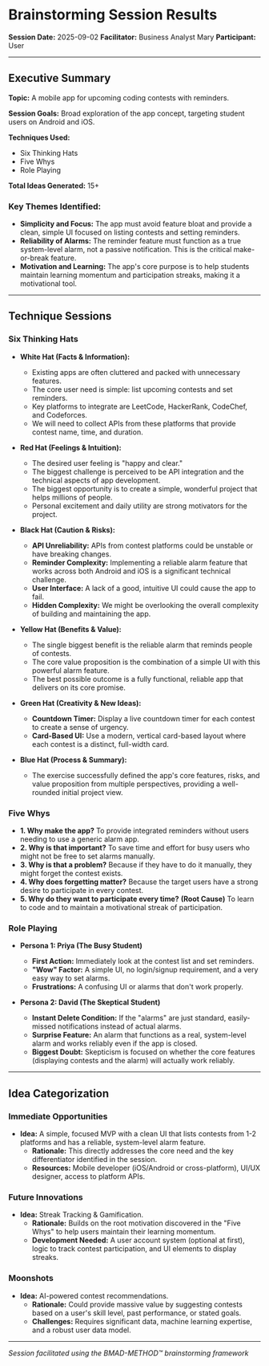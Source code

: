 # Brainstorming Session Results

**Session Date:** 2025-09-02
**Facilitator:** Business Analyst Mary
**Participant:** User

---

## Executive Summary

**Topic:** A mobile app for upcoming coding contests with reminders.

**Session Goals:** Broad exploration of the app concept, targeting student users on Android and iOS.

**Techniques Used:** 
- Six Thinking Hats
- Five Whys
- Role Playing

**Total Ideas Generated:** 15+

### Key Themes Identified:
- **Simplicity and Focus:** The app must avoid feature bloat and provide a clean, simple UI focused on listing contests and setting reminders.
- **Reliability of Alarms:** The reminder feature must function as a true system-level alarm, not a passive notification. This is the critical make-or-break feature.
- **Motivation and Learning:** The app's core purpose is to help students maintain learning momentum and participation streaks, making it a motivational tool.

---

## Technique Sessions

### Six Thinking Hats

- **White Hat (Facts & Information):**
  - Existing apps are often cluttered and packed with unnecessary features.
  - The core user need is simple: list upcoming contests and set reminders.
  - Key platforms to integrate are LeetCode, HackerRank, CodeChef, and Codeforces.
  - We will need to collect APIs from these platforms that provide contest name, time, and duration.

- **Red Hat (Feelings & Intuition):**
  - The desired user feeling is "happy and clear."
  - The biggest challenge is perceived to be API integration and the technical aspects of app development.
  - The biggest opportunity is to create a simple, wonderful project that helps millions of people.
  - Personal excitement and daily utility are strong motivators for the project.

- **Black Hat (Caution & Risks):**
  - **API Unreliability:** APIs from contest platforms could be unstable or have breaking changes.
  - **Reminder Complexity:** Implementing a reliable alarm feature that works across both Android and iOS is a significant technical challenge.
  - **User Interface:** A lack of a good, intuitive UI could cause the app to fail.
  - **Hidden Complexity:** We might be overlooking the overall complexity of building and maintaining the app.

- **Yellow Hat (Benefits & Value):**
  - The single biggest benefit is the reliable alarm that reminds people of contests.
  - The core value proposition is the combination of a simple UI with this powerful alarm feature.
  - The best possible outcome is a fully functional, reliable app that delivers on its core promise.

- **Green Hat (Creativity & New Ideas):**
  - **Countdown Timer:** Display a live countdown timer for each contest to create a sense of urgency.
  - **Card-Based UI:** Use a modern, vertical card-based layout where each contest is a distinct, full-width card.

- **Blue Hat (Process & Summary):**
  - The exercise successfully defined the app's core features, risks, and value proposition from multiple perspectives, providing a well-rounded initial project view.

### Five Whys

- **1. Why make the app?** To provide integrated reminders without users needing to use a generic alarm app.
- **2. Why is that important?** To save time and effort for busy users who might not be free to set alarms manually.
- **3. Why is that a problem?** Because if they have to do it manually, they might forget the contest exists.
- **4. Why does forgetting matter?** Because the target users have a strong desire to participate in every contest.
- **5. Why do they want to participate every time?** **(Root Cause)** To learn to code and to maintain a motivational streak of participation.

### Role Playing

- **Persona 1: Priya (The Busy Student)**
  - **First Action:** Immediately look at the contest list and set reminders.
  - **"Wow" Factor:** A simple UI, no login/signup requirement, and a very easy way to set alarms.
  - **Frustrations:** A confusing UI or alarms that don't work properly.

- **Persona 2: David (The Skeptical Student)**
  - **Instant Delete Condition:** If the "alarms" are just standard, easily-missed notifications instead of actual alarms.
  - **Surprise Feature:** An alarm that functions as a real, system-level alarm and works reliably even if the app is closed.
  - **Biggest Doubt:** Skepticism is focused on whether the core features (displaying contests and the alarm) will actually work reliably.

---

## Idea Categorization

### Immediate Opportunities
*   **Idea:** A simple, focused MVP with a clean UI that lists contests from 1-2 platforms and has a reliable, system-level alarm feature.
    - **Rationale:** This directly addresses the core need and the key differentiator identified in the session.
    - **Resources:** Mobile developer (iOS/Android or cross-platform), UI/UX designer, access to platform APIs.

### Future Innovations
*   **Idea:** Streak Tracking & Gamification.
    - **Rationale:** Builds on the root motivation discovered in the "Five Whys" to help users maintain their learning momentum.
    - **Development Needed:** A user account system (optional at first), logic to track contest participation, and UI elements to display streaks.

### Moonshots
*   **Idea:** AI-powered contest recommendations.
    - **Rationale:** Could provide massive value by suggesting contests based on a user's skill level, past performance, or stated goals.
    - **Challenges:** Requires significant data, machine learning expertise, and a robust user data model.

---

*Session facilitated using the BMAD-METHOD™ brainstorming framework*
